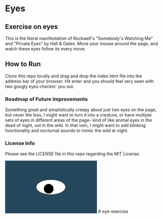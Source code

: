 # Eyes
## Exercise on eyes
This is the literal manifestation of Rockwell's "Somebody's Watching Me" and "Private Eyes" by Hall & Oates.
Move your mouse around the page, and watch these eyes follow its every move.

## How to Run
Clone this repo locally and drag and drop the index.html file into the address bar of your browser. 
Hit enter and you should feel very seen with two googly eyes checkin' you out. 

### Roadmap of Future Improvements
Something great and simplistically creepy about just two eyes on the page, but never the less, 
I might want to turn it into a creature, or have multiple sets of eyes in different areas of the page-
kind of like animal eyes in the dead of night, out in the wild. 
In that vein, I might want to add blinking functionality and nocturnal sounds to mimic the wild at night.

### License Info
Please see the LICENSE file in this repo regarding the MIT License.

<img src= "oneeye.png" width='300'/>
# eye-exercise
